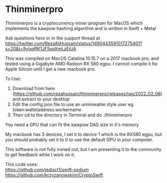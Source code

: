 # Thinminerpro
Thinminerpro is a cryptocurrency miner program for MacOS which implements the kawpow hashing algorithm and is written in Swift + Metal

Ask questions here or in the support thread at https://twitter.com/RezaAliHussain/status/1490443591017275401?s=20&t=9ylxqffK1JF5xpXmLzEjUA

This was compiled on MacOS Catalina 10.15.7 on a 2017 macbook pro, and tested using a Gigabyte AMD Radeon RX 580 egpu. I cannot compile it for Apple Silicon until I get a new macbook pro.

To Use:<br>
1. Download from here (https://github.com/rezahussain/thinminerpro/releases/tag/2022_02_06) and extract to your desktop<br>
2. Edit the config.json file to use an unmineable style user eg token:walletaddress.workername<br>
3. Then cd to the directory in Terminal and do ./thinminerpro<br>
  
You need a GPU that can fit the kawpow DAG size in it's memory<br>
  
My macbook has 3 devices, I set it to device 1 which is the RX580 egpu, but you should probably set it to 0 to use the default GPU in your computer.<br>
  

This software is not fully ironed out, but I am presenting it to the community to get feedback while I work on it.

This code uses:<br>
https://github.com/jedisct1/swift-sodium<br>
https://github.com/krzyzanowskim/CryptoSwift<br>
